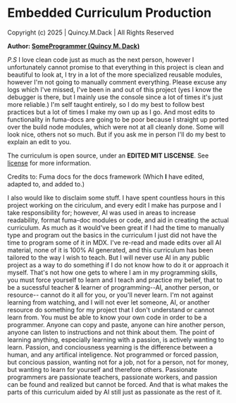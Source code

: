 # Embedded Curriculum Production

Copyright (c) 2025 | Quincy.M.Dack | All Rights Reserved


**Author: [SomeProgrammer (Quincy M. Dack)](https://github.com/SomePogProgrammer)**

*P.S* I love clean code just as much as the next person, however I unfortunately cannot promise to that everything in this project is clean and beautiful to look at, I try in a lot of the more specialized reusable modules, however I'm not going to manually comment everything. Please excuse any logs which I've missed, I've been in and out of this project (yes I know the debugger is there, but I mainly use the console since a lot of times it's just more reliable.) I'm self taught entirely, so I do my best to follow best practices but a lot of times I make my own up as I go. And most edits to functionality in fuma-docs are going to be poor because I straight up ported over the build node modules, which were not at all cleanly done. Some will look nice, others not so much. But if you ask me in person I'll do my best to explain an edit to you.

The curriculum is open source, under an **EDITED MIT LISCENSE**. See [license](/LICENSE) for more information. 

Credits to:
Fuma docs for the docs framework (Which **I** have edited, adapted to, and added to.)


I also would like to disclaim some stuff. 
I have spent countless hours in this project working on the ciriculum, and every edit I make has purpose and I take responsibility for; however, AI was used in areas to increase readability, format fuma-doc modules or code, and aid in creating the actual curriculum. As much as it would've been great if I had the time to manually type and program out the basics in the curriculum I just did not have the time to program some of it in MDX. I've re-read and made edits over all AI material, none of it is 100% AI generated, and this curriculum has been tailored to the way I wish to teach. But I will never use AI in any public project as a way to do something if I do not know how to do it or approach it myself. That's not how one gets to where I am in my programming skills, you must force yourself to learn and I teach and practice my belief, that to be a sucessful teacher & learner of programming--AI, another person, or resource-- cannot do it all for you, or you'll never learn. I'm not against learning from watching, and I will not ever let someone, AI, or another resource do something for my project that I don't understand or cannot learn from. You must be able to know your own code in order to be a programmer. Anyone can copy and paste, anyone can hire another person, anyone can listen to instructions and not think about them. The point of learning anything, especially learning with a passion, is actively wanting to learn. Passion, and conciousness yearning is the difference between a human, and any artifical inteligence. Not programmed or forced passion, but concious passion, wanting not for a job, not for a person, not for money, but wanting to learn for yourself and therefore others. Passionate programmers are passionate teachers, passionate workers, and passion can be found and realized but cannot be forced. And that is what makes the parts of this curriculum aided by AI still just as passionate as the rest of it.